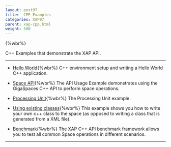 ```yaml
---
layout: post97
title:  CPP Examples
categories: XAP97
parent: xap-cpp.html
weight: 500
---
```


{%wbr%}

C++ Examples that demonstrate the XAP API.


<hr/>

- [Hello World](./cpp-api-hello-world-example.html){%wbr%}
C++ environment setup and writing a Hello World C++ application.

- [Space API](./cpp-api-usage-example.html){%wbr%}
The API Usage Example demonstrates using the GigaSpaces C++ API to perform space operations.

- [Processing Unit](./cpp-processing-unit-example.html){%wbr%}
The Processing Unit example.

- [Using existing classes](./cpp-writing-existing-class-to-space.html){%wbr%}
This example shows you how to write your own c++ class to the space (as opposed to writing a class that is generated from a XML file).

- [Benchmark](./benchmark-c++.html){%wbr%}
The XAP C++ API benchmark framework allows you to test all common Space operations in different scenarios. 

<hr/>
